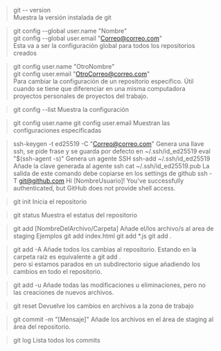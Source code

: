 >git -- version  
Muestra la versión instalada de git

>git config --global user.name "Nombre"  
>git config --global user.email "Correo@correo.com"  
Esta va a ser la configuración global para todos los repositorios creados


>git config user.name "OtroNombre"  
>git config user.email "OtroCorreo@correo.com"  
Para cambiar la configuración de un repositorio específico. Útil cuando se tiene que diferenciar en una misma computadora proyectos personales de proyectos del trabajo.


>git config --list
Muestra la configuración


>git config user.name
>git config user.email
Muestran las configuraciones especificadas


>ssh-keygen -t ed25519 -C "Correo@correo.com"
Genera una llave ssh, se pide frase y se guarda por defecto en ~/.ssh/id_ed25519
>eval "$(ssh-agent -s)"
Genera un agente SSH
>ssh-add ~/.ssh/id_ed25519
Añade la clave generada al agente ssh
>cat ~/.ssh/id_ed25519.pub 
La salida de este comando debe copiarse en los settings de github
>ssh -T git@github.com
Hi [NombreUsuario]! You've successfully authenticated, but GitHub does not provide shell access.


>git init
Inicia el repositorio

>git status
Muestra el estatus del repositorio

>git add [NombreDelArchivo/Carpeta]
Añade el/los archivo/s al area de staging
Ejemplos
>git add index.html
>git add *.js
>git add .

>git add -A 
Añade todos los cambias al repositorio. Estando en la carpeta raíz es equivalente a git add .  
pero si estamos parados en un subdirectorio sigue añadiendo los cambios en todo el repositorio.

>git add -u 
Añade todas las modificaciones u eliminaciones, pero no las creaciones de nuevos archivos.

>git reset
Devuelve los cambios en archivos a la zona de trabajo

>git commit -m "[Mensaje]"
Añade los archivos en el área de staging al área del repositorio. 

>git log
Lista todos los commits